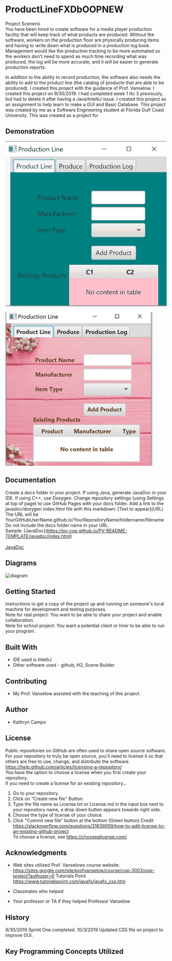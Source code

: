 # ProductLineFXDbOOPNEW

Project Scenerio  
You have been hired to create software for a media player production facility that will keep track of what products are produced. Without the software, workers on the production floor are physically producing items and having to write down what is produced in a production log book. Management would like the production tracking to be more automated so the workers don't need to spend as much time recording what was produced, the log will be more accurate, and it will be easier to generate production reports.

In addition to the ability to record production, the software also needs the ability to add to the product line (the catalog of products that are able to be produced). I created this project with the guidance of Prof. Vanselow. I created this project on 9/30/2019. I had completed week 1 tto 3 previously, but had to delete it after having a Java/IntelliJ issue. I created this project as an assignment to help learn to make a GUI and Basic Database. This project was created by me as a Software Engineering student at Florida Gulf Coast University. This was created as a project for 
 

## Demonstration

![](prodLineGif.gif)

![](1giphy.gif)

## Documentation

Create a docs folder in your project. If using Java, generate JavaDoc in your IDE. If using C++, use Doxygen. Change repository settings (using Settings at top of page) to use GitHub Pages with your docs folder. Add a link to the javadoc/doxygen index.html file with this markdown: \[Text to appear]\(URL) <br />
The URL will be YourGitHubUserName.github.io/YourRepositoryName/foldername/filename<br /> 
Do not include the docs folder name in your URL. <br />
Sample: \[JavaDoc]\(https://pv-cop.github.io/PV-README-TEMPLATE/javadoc/index.html) <br /> <br />
[JavaDoc](https://pv-cop.github.io/PV-README-TEMPLATE/javadoc/index.html)

## Diagrams

<img src="https://i.ibb.co/7kmyxqy/diagram.jpg" alt="diagram" border="0"></a>

## Getting Started

Instructions to get a copy of the project up and running on someone's local machine for development and testing purposes.
<br />
Note for real project: You want to be able to share your project and enable collaboration. 
<br />
Note for school project: You want a potential client or hirer to be able to run your program. 

## Built With

* IDE used is IntelliJ 
* Other software used - github, H2, Scene Builder


## Contributing
* My Prof. Vanselow assisted with the teaching of this project.


## Author

* Kathryn Campo

## License

Public repositories on GitHub are often used to share open source software. For your repository to truly be open source, you'll need to license it so that others are free to use, change, and distribute the software. https://help.github.com/articles/licensing-a-repository/ <br />
You have the option to choose a license when you first create your repository. </br>
If you need to create a license for an existing repository...
1. Go to your repository.
2. Click on "Create new file" Button.
3. Type the file name as License.txt or License.md in the input box next to your repository name, a drop down button appears towards right side.
4. Choose the type of license of your choice.
5. Click "Commit new file" button at the bottom (Green button)
Credit https://stackoverflow.com/questions/31639059/how-to-add-license-to-an-existing-github-project <br />
To choose a license, see https://choosealicense.com/ 

## Acknowledgments

* Web sites utilized
Prof. Vanselows course website.
https://sites.google.com/site/profvanselow/course/cop-3003/oop-project?authuser=0
Tutorials Point
https://www.tutorialspoint.com/javafx/javafx_css.htm

* Classmates who helped

* Your professor or TA if they helped
Professor Vanselow

## History

9/30/2019 Sprint One completed.
10/3/2019 Updated CSS file on project to improve GUI.

## Key Programming Concepts Utilized


